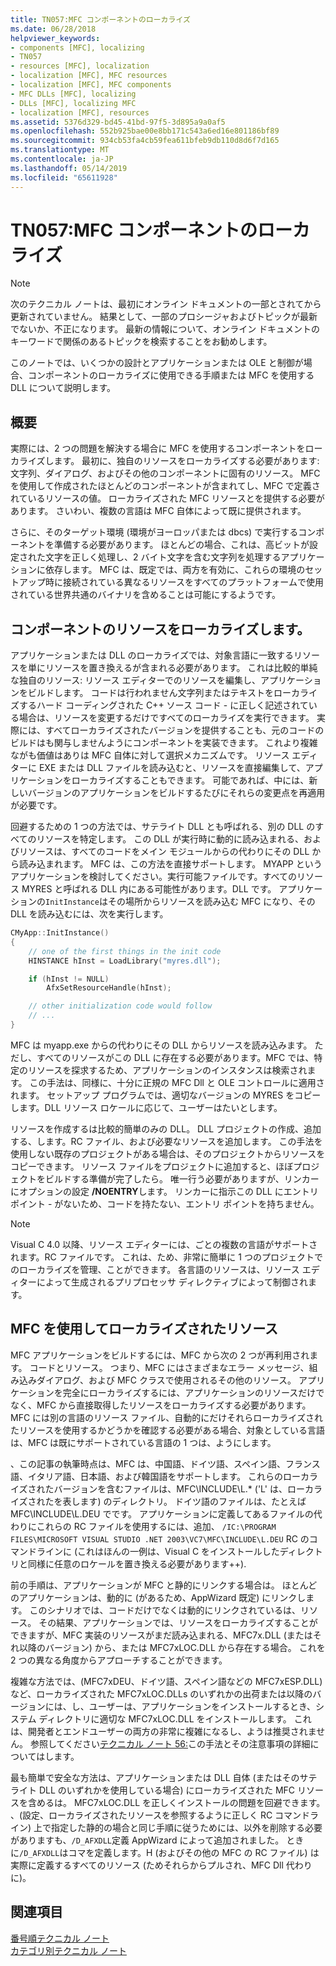 ```yaml
---
title: TN057:MFC コンポーネントのローカライズ
ms.date: 06/28/2018
helpviewer_keywords:
- components [MFC], localizing
- TN057
- resources [MFC], localization
- localization [MFC], MFC resources
- localization [MFC], MFC components
- MFC DLLs [MFC], localizing
- DLLs [MFC], localizing MFC
- localization [MFC], resources
ms.assetid: 5376d329-bd45-41bd-97f5-3d895a9a0af5
ms.openlocfilehash: 552b925bae00e8bb171c543a6ed16e801186bf89
ms.sourcegitcommit: 934cb53fa4cb59fea611bfeb9db110d8d6f7d165
ms.translationtype: MT
ms.contentlocale: ja-JP
ms.lasthandoff: 05/14/2019
ms.locfileid: "65611928"
---
```

# <a name="tn057-localization-of-mfc-components"></a>TN057:MFC コンポーネントのローカライズ

> [!NOTE]
> 次のテクニカル ノートは、最初にオンライン ドキュメントの一部とされてから更新されていません。 結果として、一部のプロシージャおよびトピックが最新でないか、不正になります。 最新の情報について、オンライン ドキュメントのキーワードで関係のあるトピックを検索することをお勧めします。

このノートでは、いくつかの設計とアプリケーションまたは OLE と制御が場合、コンポーネントのローカライズに使用できる手順または MFC を使用する DLL について説明します。

## <a name="overview"></a>概要

実際には、2 つの問題を解決する場合に MFC を使用するコンポーネントをローカライズします。 最初に、独自のリソースをローカライズする必要があります: 文字列、ダイアログ、およびその他のコンポーネントに固有のリソース。 MFC を使用して作成されたほとんどのコンポーネントが含まれてし、MFC で定義されているリソースの値。 ローカライズされた MFC リソースとを提供する必要があります。 さいわい、複数の言語は MFC 自体によって既に提供されます。

さらに、そのターゲット環境 (環境がヨーロッパまたは dbcs) で実行するコンポーネントを準備する必要があります。 ほとんどの場合、これは、高ビットが設定された文字を正しく処理し、2 バイト文字を含む文字列を処理するアプリケーションに依存します。 MFC は、既定では、両方を有効に、これらの環境のセットアップ時に接続されている異なるリソースをすべてのプラットフォームで使用されている世界共通のバイナリを含めることは可能にするようです。

## <a name="localizing-your-components-resources"></a>コンポーネントのリソースをローカライズします。

アプリケーションまたは DLL のローカライズでは、対象言語に一致するリソースを単にリソースを置き換えるが含まれる必要があります。 これは比較的単純な独自のリソース: リソース エディターでのリソースを編集し、アプリケーションをビルドします。 コードは行われません文字列またはテキストをローカライズするハード コーディングされた C++ ソース コード - に正しく記述されている場合は、リソースを変更するだけですべてのローカライズを実行できます。 実際には、すべてローカライズされたバージョンを提供することも、元のコードのビルドはも関与しませんようにコンポーネントを実装できます。 これより複雑ながも価値はありは MFC 自体に対して選択メカニズムです。 リソース エディターに EXE または DLL ファイルを読み込むと、リソースを直接編集して、アプリケーションをローカライズすることもできます。 可能であれば、中には、新しいバージョンのアプリケーションをビルドするたびにそれらの変更点を再適用が必要です。

回避するための 1 つの方法では、サテライト DLL とも呼ばれる、別の DLL のすべてのリソースを特定します。 この DLL が実行時に動的に読み込まれる、およびリソースは、すべてのコードをメイン モジュールからの代わりにその DLL から読み込まれます。 MFC は、この方法を直接サポートします。 MYAPP というアプリケーションを検討してください。実行可能ファイルです。すべてのリソース MYRES と呼ばれる DLL 内にある可能性があります。DLL です。 アプリケーションの`InitInstance`はその場所からリソースを読み込む MFC になり、その DLL を読み込むには、次を実行します。

```cpp
CMyApp::InitInstance()
{
    // one of the first things in the init code
    HINSTANCE hInst = LoadLibrary("myres.dll");

    if (hInst != NULL)
        AfxSetResourceHandle(hInst);

    // other initialization code would follow
    // ...
}
```

MFC は myapp.exe からの代わりにその DLL からリソースを読み込みます。 ただし、すべてのリソースがこの DLL に存在する必要があります。MFC では、特定のリソースを探求するため、アプリケーションのインスタンスは検索されます。 この手法は、同様に、十分に正規の MFC Dll と OLE コントロールに適用されます。 セットアップ プログラムでは、適切なバージョンの MYRES をコピーします。DLL リソース ロケールに応じて、ユーザーはたいとします。

リソースを作成するは比較的簡単のみの DLL。 DLL プロジェクトの作成、追加する、します。RC ファイル、および必要なリソースを追加します。 この手法を使用しない既存のプロジェクトがある場合は、そのプロジェクトからリソースをコピーできます。 リソース ファイルをプロジェクトに追加すると、ほぼプロジェクトをビルドする準備が完了したら。 唯一行う必要がありますが、リンカーにオプションの設定 **/NOENTRY**します。 リンカーに指示この DLL にエントリ ポイント - がないため、コードを持たない、エントリ ポイントを持ちません。

> [!NOTE]
> Visual C 4.0 以降、リソース エディターには、ごとの複数の言語がサポートされます。RC ファイルです。 これは、ため、非常に簡単に 1 つのプロジェクトでのローカライズを管理、ことができます。 各言語のリソースは、リソース エディターによって生成されるプリプロセッサ ディレクティブによって制御されます。

## <a name="using-the-provided-mfc-localized-resources"></a>MFC を使用してローカライズされたリソース

MFC アプリケーションをビルドするには、MFC から次の 2 つが再利用されます。 コードとリソース。 つまり、MFC にはさまざまなエラー メッセージ、組み込みダイアログ、および MFC クラスで使用されるその他のリソース。 アプリケーションを完全にローカライズするには、アプリケーションのリソースだけでなく、MFC から直接取得したリソースをローカライズする必要があります。 MFC には別の言語のリソース ファイル、自動的にだけそれらローカライズされたリソースを使用するかどうかを確認する必要がある場合、対象としている言語は、MFC は既にサポートされている言語の 1 つは、ようにします。

、この記事の執筆時点は、MFC は、中国語、ドイツ語、スペイン語、フランス語、イタリア語、日本語、および韓国語をサポートします。 これらのローカライズされたバージョンを含むファイルは、MFC\INCLUDE\L.* ('L' は、ローカライズされたを表します) のディレクトリ。 ドイツ語のファイルは、たとえば MFC\INCLUDE\L.DEU でです。 アプリケーションに定義してあるファイルの代わりにこれらの RC ファイルを使用するには、追加、 `/IC:\PROGRAM FILES\MICROSOFT VISUAL STUDIO .NET 2003\VC7\MFC\INCLUDE\L.DEU` RC のコマンドラインに (これはほんの一例は、Visual C をインストールしたディレクトリと同様に任意のロケールを置き換える必要があります++).

前の手順は、アプリケーションが MFC と静的にリンクする場合は。 ほとんどのアプリケーションは、動的に (があるため、AppWizard 既定) にリンクします。 このシナリオでは、コードだけでなくは動的にリンクされているは、リソース。 その結果、アプリケーションでは、リソースをローカライズすることができますが、MFC 実装のリソースがまだ読み込まれる、MFC7x.DLL (またはそれ以降のバージョン) から、または MFC7xLOC.DLL から存在する場合。 これを 2 つの異なる角度からアプローチすることができます。

複雑な方法では、(MFC7xDEU、ドイツ語、スペイン語などの MFC7xESP.DLL) など、ローカライズされた MFC7xLOC.DLLs のいずれかの出荷または以降のバージョンには、し、ユーザーは、アプリケーションをインストールするとき、システム ディレクトリに適切な MFC7xLOC.DLL をインストールします。 これは、開発者とエンドユーザーの両方の非常に複雑になるし、ようは推奨されません。 参照してください[テクニカル ノート 56:](../mfc/tn056-installation-of-localized-mfc-components.md)この手法とその注意事項の詳細についてはします。

最も簡単で安全な方法は、アプリケーションまたは DLL 自体 (またはそのサテライト DLL のいずれかを使用している場合) にローカライズされた MFC リソースを含めるは。 MFC7xLOC.DLL を正しくインストールの問題を回避できます。 、(設定、ローカライズされたリソースを参照するように正しく RC コマンドライン) 上で指定した静的の場合と同じ手順に従うためには、以外を削除する必要がありますも、`/D_AFXDLL`定義 AppWizard によって追加されました。 ときに`/D_AFXDLL`はコマを定義します。H (およびその他の MFC の RC ファイル) は実際に定義するすべてのリソース (ためそれらからプルされ、MFC Dll 代わりに)。

## <a name="see-also"></a>関連項目

[番号順テクニカル ノート](../mfc/technical-notes-by-number.md)<br/>
[カテゴリ別テクニカル ノート](../mfc/technical-notes-by-category.md)
